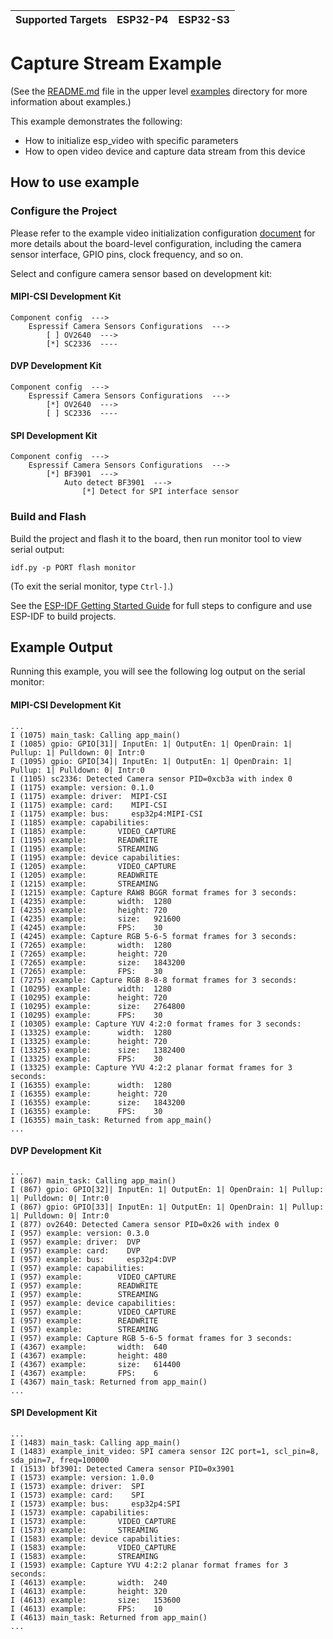 | Supported Targets | ESP32-P4 | ESP32-S3 |
| ----------------- | -------- | -------- |


# Capture Stream Example

(See the [README.md](../README.md) file in the upper level [examples](../) directory for more information about examples.)

This example demonstrates the following:

- How to initialize esp_video with specific parameters
- How to open video device and capture data stream from this device

## How to use example

### Configure the Project

Please refer to the example video initialization configuration [document](../common_components/example_video_common/README.md) for more details about the board-level configuration, including the camera sensor interface, GPIO pins, clock frequency, and so on.

Select and configure camera sensor based on development kit:

#### MIPI-CSI Development Kit

```
Component config  --->
    Espressif Camera Sensors Configurations  --->
        [ ] OV2640  --->
        [*] SC2336  ----
```

#### DVP Development Kit

```
Component config  --->
    Espressif Camera Sensors Configurations  --->
        [*] OV2640  --->
        [ ] SC2336  ----
```

#### SPI Development Kit

```
Component config  --->
    Espressif Camera Sensors Configurations  --->
        [*] BF3901  --->
            Auto detect BF3901  --->
                [*] Detect for SPI interface sensor
```

### Build and Flash
Build the project and flash it to the board, then run monitor tool to view serial output:

```
idf.py -p PORT flash monitor
```

(To exit the serial monitor, type ``Ctrl-]``.)

See the [ESP-IDF Getting Started Guide](https://docs.espressif.com/projects/esp-idf/en/latest/esp32p4/get-started/index.html) for full steps to configure and use ESP-IDF to build projects.

## Example Output

Running this example, you will see the following log output on the serial monitor:

#### MIPI-CSI Development Kit

```
...
I (1075) main_task: Calling app_main()
I (1085) gpio: GPIO[31]| InputEn: 1| OutputEn: 1| OpenDrain: 1| Pullup: 1| Pulldown: 0| Intr:0 
I (1095) gpio: GPIO[34]| InputEn: 1| OutputEn: 1| OpenDrain: 1| Pullup: 1| Pulldown: 0| Intr:0 
I (1105) sc2336: Detected Camera sensor PID=0xcb3a with index 0
I (1175) example: version: 0.1.0
I (1175) example: driver:  MIPI-CSI
I (1175) example: card:    MIPI-CSI
I (1175) example: bus:     esp32p4:MIPI-CSI
I (1185) example: capabilities:
I (1185) example:       VIDEO_CAPTURE
I (1195) example:       READWRITE
I (1195) example:       STREAMING
I (1195) example: device capabilities:
I (1205) example:       VIDEO_CAPTURE
I (1205) example:       READWRITE
I (1215) example:       STREAMING
I (1215) example: Capture RAW8 BGGR format frames for 3 seconds:
I (4235) example:       width:  1280
I (4235) example:       height: 720
I (4235) example:       size:   921600
I (4245) example:       FPS:    30
I (4245) example: Capture RGB 5-6-5 format frames for 3 seconds:
I (7265) example:       width:  1280
I (7265) example:       height: 720
I (7265) example:       size:   1843200
I (7265) example:       FPS:    30
I (7275) example: Capture RGB 8-8-8 format frames for 3 seconds:
I (10295) example:      width:  1280
I (10295) example:      height: 720
I (10295) example:      size:   2764800
I (10295) example:      FPS:    30
I (10305) example: Capture YUV 4:2:0 format frames for 3 seconds:
I (13325) example:      width:  1280
I (13325) example:      height: 720
I (13325) example:      size:   1382400
I (13325) example:      FPS:    30
I (13325) example: Capture YVU 4:2:2 planar format frames for 3 seconds:
I (16355) example:      width:  1280
I (16355) example:      height: 720
I (16355) example:      size:   1843200
I (16355) example:      FPS:    30
I (16355) main_task: Returned from app_main()
...
```

#### DVP Development Kit

```
...
I (867) main_task: Calling app_main()
I (867) gpio: GPIO[32]| InputEn: 1| OutputEn: 1| OpenDrain: 1| Pullup: 1| Pulldown: 0| Intr:0 
I (867) gpio: GPIO[33]| InputEn: 1| OutputEn: 1| OpenDrain: 1| Pullup: 1| Pulldown: 0| Intr:0 
I (877) ov2640: Detected Camera sensor PID=0x26 with index 0
I (957) example: version: 0.3.0
I (957) example: driver:  DVP
I (957) example: card:    DVP
I (957) example: bus:     esp32p4:DVP
I (957) example: capabilities:
I (957) example:        VIDEO_CAPTURE
I (957) example:        READWRITE
I (957) example:        STREAMING
I (957) example: device capabilities:
I (957) example:        VIDEO_CAPTURE
I (957) example:        READWRITE
I (957) example:        STREAMING
I (957) example: Capture RGB 5-6-5 format frames for 3 seconds:
I (4367) example:       width:  640
I (4367) example:       height: 480
I (4367) example:       size:   614400
I (4367) example:       FPS:    6
I (4367) main_task: Returned from app_main()
...
```

#### SPI Development Kit

```
...
I (1483) main_task: Calling app_main()
I (1483) example_init_video: SPI camera sensor I2C port=1, scl_pin=8, sda_pin=7, freq=100000
I (1513) bf3901: Detected Camera sensor PID=0x3901
I (1573) example: version: 1.0.0
I (1573) example: driver:  SPI
I (1573) example: card:    SPI
I (1573) example: bus:     esp32p4:SPI
I (1573) example: capabilities:
I (1573) example:       VIDEO_CAPTURE
I (1573) example:       STREAMING
I (1583) example: device capabilities:
I (1583) example:       VIDEO_CAPTURE
I (1583) example:       STREAMING
I (1593) example: Capture YVU 4:2:2 planar format frames for 3 seconds:
I (4613) example:       width:  240
I (4613) example:       height: 320
I (4613) example:       size:   153600
I (4613) example:       FPS:    10
I (4613) main_task: Returned from app_main()
...
```
